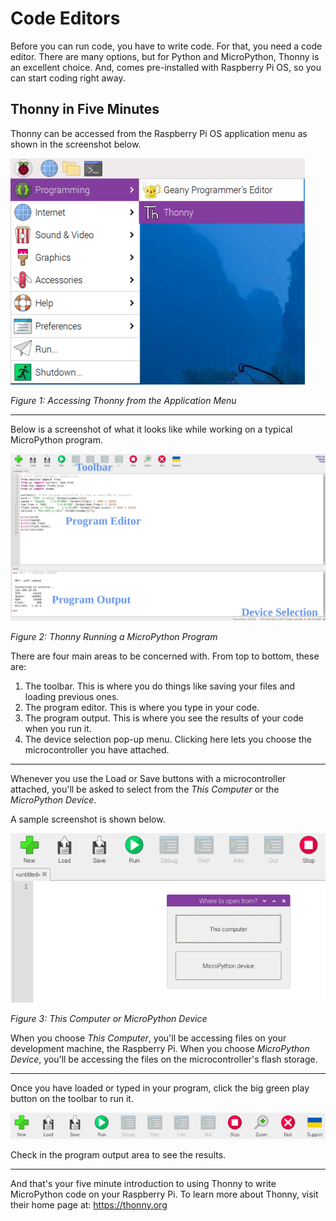 # Code Editors
Before you can run code, you have to write code. For that, you need a code editor. There are many options, but for Python and MicroPython, Thonny is an excellent choice. And, comes pre-installed with Raspberry Pi OS, so you can start coding right away.

## Thonny in Five Minutes
Thonny can be accessed from the Raspberry Pi OS application menu as shown in the screenshot below.

![Accessing Thonny](https://github.com/DavesCodeMusings/school-coding-lab/blob/main/docs/images/Thonny.png)

_Figure 1: Accessing Thonny from the Application Menu_

___

Below is a screenshot of what it looks like while working on a typical MicroPython program.

![Thonny MicroPython Annotated](../images/Thonny_MicroPython_Annotated.png)

_Figure 2: Thonny Running a MicroPython Program_

There are four main areas to be concerned with. From top to bottom, these are:

1. The toolbar. This is where you do things like saving your files and loading previous ones.
2. The program editor. This is where you type in your code.
3. The program output. This is where you see the results of your code when you run it.
4. The device selection pop-up menu. Clicking here lets you choose the microcontroller you have attached.

___

Whenever you use the Load or Save buttons with a microcontroller attached, you'll be asked to select from the _This Computer_ or the _MicroPython Device_.

A sample screenshot is shown below.

![This Computer or MicroPython Device](../images/Thonny_This_Computer_or_MicroPython_Device.png)

_Figure 3: This Computer or MicroPython Device_

When you choose _This Computer_, you'll be accessing files on your development machine, the Raspberry Pi. When you choose _MicroPython Device_, you'll be accessing the files on the microcontroller's flash storage.

___

Once you have loaded or typed in your program, click the big green play button on the toolbar to run it.

![Toolbar Close-Up](../images/Thonny_Toolbar.png)

Check in the program output area to see the results.

___

And that's your five minute introduction to using Thonny to write MicroPython code on your Raspberry Pi. To learn more about Thonny, visit their home page at: https://thonny.org
